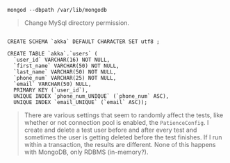 `mongod --dbpath /var/lib/mongodb`

> Change MySql directory permission.

```

CREATE SCHEMA `akka` DEFAULT CHARACTER SET utf8 ;

CREATE TABLE `akka`.`users` (
  `user_id` VARCHAR(16) NOT NULL,
  `first_name` VARCHAR(50) NOT NULL,
  `last_name` VARCHAR(50) NOT NULL,
  `phone_num` VARCHAR(25) NOT NULL,
  `email` VARCHAR(50) NULL,
  PRIMARY KEY (`user_id`),
  UNIQUE INDEX `phone_num_UNIQUE` (`phone_num` ASC),
  UNIQUE INDEX `email_UNIQUE` (`email` ASC));
```

> There are various settings that seem to randomly affect the tests, like whether or not connection pool is enabled,
> the `PatienceConfig`. I create and delete a test user before and after every test and sometimes the user is
> getting deleted before the test finishes. If I run within a transaction, the results are different.
> None of this happens with MongoDB, only RDBMS (in-memory?).
